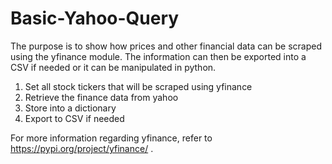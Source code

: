 # Basic-Yahoo-Query

The purpose is to show how prices and other financial data can be scraped using the yfinance module.
The information can then be exported into a CSV if needed or it can be manipulated in python.

1. Set all stock tickers that will be scraped using yfinance
2. Retrieve the finance data from yahoo
3. Store into a dictionary
4. Export to CSV if needed

For more information regarding yfinance, refer to https://pypi.org/project/yfinance/ .
